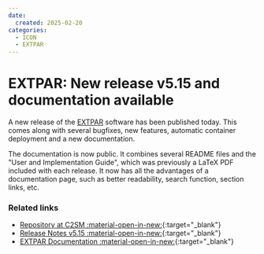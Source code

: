 ```yaml
---
date:
  created: 2025-02-20
categories:
  - ICON
  - EXTPAR
---
```


# EXTPAR: New release v5.15 and documentation available

A new release of the [EXTPAR](../tools/extpar.md) software has been published today. This comes along with several 
bugfixes, new features, automatic container deployment and a new documentation. 

<!-- more -->

The documentation is now public. It combines several README files and the "User and Implementation Guide", which was previously a LaTeX PDF included with each release. It now has all the advantages of a documentation page, such as better readability, search function, section links, etc.

### Related links

- [Repository at C2SM :material-open-in-new:](https://github.com/C2SM/extpar){:target="_blank"} 
- [Release Notes v5.15 :material-open-in-new:](https://github.com/C2SM/extpar/releases/tag/v5.15){:target="_blank"}
- [EXTPAR Documentation :material-open-in-new:](https://c2sm.github.io/extpar/){:target="_blank"}